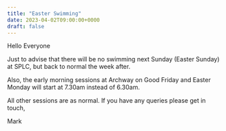 ```yaml
---
title: "Easter Swimming"
date: 2023-04-02T09:00:00+0000
draft: false
---
```

Hello Everyone

Just to advise that there will be no swimming next Sunday (Easter Sunday) at SPLC, but back to normal the week after.

Also, the early morning sessions at Archway on Good Friday and Easter Monday will start at 7.30am instead of 6.30am.

All other sessions are as normal. If you have any queries please get in touch,

Mark
<!--more-->
